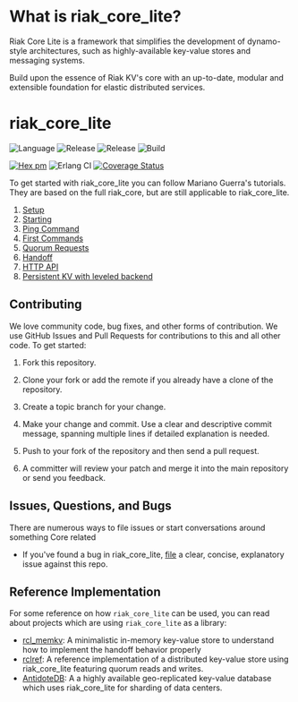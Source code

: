 # What is riak_core_lite?

Riak Core Lite is a framework that simplifies the development of dynamo-style architectures, such as highly-available key-value stores and messaging systems.

Build upon the essence of Riak KV's core with an up-to-date, modular and extensible foundation for elastic distributed services.

# riak_core_lite

![Language](https://img.shields.io/badge/language-erlang-blue.svg)
![Release](https://img.shields.io/badge/release-R21+-9cf.svg)
![Release](https://img.shields.io/badge/formatter-erlang_otp-33d.svg)
![Build](https://img.shields.io/badge/build-rebar3%203.13.0-brightgreen.svg)

[![Hex pm](https://img.shields.io/hexpm/v/riak_core_lite.svg)](https://hex.pm/packages/riak_core_lite)
![Erlang CI](https://github.com/albsch/riak_core_lite/workflows/Erlang%20CI/badge.svg)
[![Coverage Status](https://coveralls.io/repos/github/riak-core-lite/riak_core_lite/badge.svg?branch=master)](https://coveralls.io/github/riak-core-lite/riak_core_lite?branch=master)


To get started with riak_core_lite you can follow Mariano Guerra's tutorials.
They are based on the full riak_core, but are still applicable to riak_core_lite.

1. [Setup](http://marianoguerra.org/posts/riak-core-tutorial-part-1-setup.html)
2. [Starting](http://marianoguerra.org/posts/riak-core-tutorial-part-2-starting.html)
3. [Ping Command](http://marianoguerra.org/posts/riak-core-tutorial-part-3-ping-command.html)
4. [First Commands](http://marianoguerra.org/posts/riak-core-tutorial-part-4-first-commands.html)
5. [Quorum Requests](http://marianoguerra.org/posts/riak-core-tutorial-part-5-quorum-requests.html)
6. [Handoff](http://marianoguerra.org/posts/riak-core-tutorial-part-6-handoff.html)
7. [HTTP API](http://marianoguerra.org/posts/riak-core-tutorial-part-8-http-api.html)
9. [Persistent KV with leveled backend](http://marianoguerra.org/posts/riak-core-tutorial-part-9-persistent-kv-with-leveled-backend.html)

## Contributing

We love community code, bug fixes, and other forms of contribution. We
use GitHub Issues and Pull Requests for contributions to this and all
other code. To get started:

1. Fork this repository.
2. Clone your fork or add the remote if you already have a clone of
   the repository.
3. Create a topic branch for your change.
4. Make your change and commit. Use a clear and descriptive commit
   message, spanning multiple lines if detailed explanation is needed.
5. Push to your fork of the repository and then send a pull request.

6. A committer will review your patch and merge it into the main
   repository or send you feedback.

## Issues, Questions, and Bugs

There are numerous ways to file issues or start conversations around
something Core related

* If you've found a bug in riak_core_lite,
  [file](https://github.com/riak-core-lite/riak_core_lite/issues) a clear, concise,
  explanatory issue against this repo.
  
## Reference Implementation

For some reference on how `riak_core_lite` can be used, you can read about projects which are using `riak_core_lite` as a library:

- [rcl_memkv](https://github.com/albsch/rcl_memkv): A minimalistic in-memory key-value store to understand how to implement the handoff behavior properly
- [rclref](https://github.com/wattlebirdaz/rclref): A reference implementation of a distributed key-value store using riak_core_lite featuring quorum reads and writes.
- [AntidoteDB](https://github.com/AntidoteDB/antidote): A a highly available geo-replicated key-value database which uses riak_core_lite for sharding of data centers.

